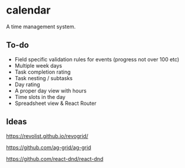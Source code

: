 # calendar

A time management system.

## To-do

- Field specific validation rules for events (progress not over 100 etc)
- Multiple week days
- Task completion rating
- Task nesting / subtasks
- Day rating
- A proper day view with hours
- Time slots in the day
- Spreadsheet view & React Router

## Ideas

<https://revolist.github.io/revogrid/>

<https://github.com/ag-grid/ag-grid>

<https://github.com/react-dnd/react-dnd>
